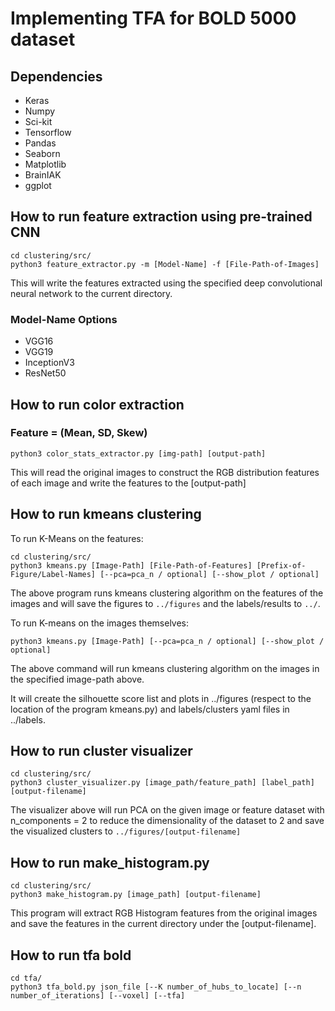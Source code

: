 # Implementing TFA for BOLD 5000 dataset

## Dependencies

* Keras
* Numpy
* Sci-kit
* Tensorflow
* Pandas
* Seaborn
* Matplotlib
* BrainIAK
* ggplot


## How to run feature extraction using pre-trained CNN

```{shell}
cd clustering/src/
python3 feature_extractor.py -m [Model-Name] -f [File-Path-of-Images]
```

This will write the features extracted using the specified deep convolutional neural network to the current directory.

### Model-Name Options
* VGG16
* VGG19
* InceptionV3
* ResNet50

## How to run color extraction
### Feature = (Mean, SD, Skew)
```{shell}
python3 color_stats_extractor.py [img-path] [output-path]
```

This will read the original images to construct the RGB distribution features of each image and write the features to the [output-path]

## How to run kmeans clustering
To run K-Means on the features:
```{shell}
cd clustering/src/
python3 kmeans.py [Image-Path] [File-Path-of-Features] [Prefix-of-Figure/Label-Names] [--pca=pca_n / optional] [--show_plot / optional]
```

The above program runs kmeans clustering algorithm on the features of the images and will save the figures to `../figures` and the labels/results to `../`.

To run K-means on the images themselves:
```{shell}
python3 kmeans.py [Image-Path] [--pca=pca_n / optional] [--show_plot / optional]
```

The above command will run kmeans clustering algorithm on the images in the specified image-path above.

It will create the silhouette score list and plots in ../figures (respect to the location of the program kmeans.py) and labels/clusters yaml files in ../labels. 



## How to run cluster visualizer

```{shell}
cd clustering/src/
python3 cluster_visualizer.py [image_path/feature_path] [label_path] [output-filename]
```

The visualizer above will run PCA on the given image or feature dataset with n_components = 2 to reduce the dimensionality of the dataset to 2 and save the visualized clusters to `../figures/[output-filename]`

## How to run make_histogram.py

```{shell}
cd clustering/src/
python3 make_histogram.py [image_path] [output-filename]
```

This program will extract RGB Histogram features from the original images and save the features in the current directory under the [output-filename].

## How to run tfa bold
```{shell}
cd tfa/
python3 tfa_bold.py json_file [--K number_of_hubs_to_locate] [--n number_of_iterations] [--voxel] [--tfa]
```
